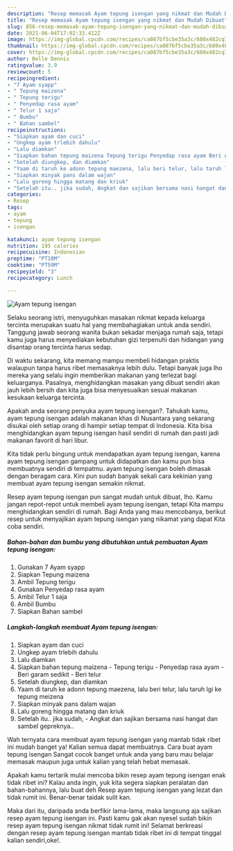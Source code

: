 ```yaml
---
description: "Resep memasak Ayam tepung isengan yang nikmat dan Mudah Dibuat"
title: "Resep memasak Ayam tepung isengan yang nikmat dan Mudah Dibuat"
slug: 856-resep-memasak-ayam-tepung-isengan-yang-nikmat-dan-mudah-dibuat
date: 2021-06-04T17:02:33.412Z
image: https://img-global.cpcdn.com/recipes/ca087bf5cbe35a3c/680x482cq70/ayam-tepung-isengan-foto-resep-utama.jpg
thumbnail: https://img-global.cpcdn.com/recipes/ca087bf5cbe35a3c/680x482cq70/ayam-tepung-isengan-foto-resep-utama.jpg
cover: https://img-global.cpcdn.com/recipes/ca087bf5cbe35a3c/680x482cq70/ayam-tepung-isengan-foto-resep-utama.jpg
author: Belle Dennis
ratingvalue: 3.9
reviewcount: 5
recipeingredient:
- "7 Ayam syapp"
- " Tepung maizena"
- " Tepung terigu"
- " Penyedap rasa ayam"
- " Telur 1 saja"
- " Bumbu"
- " Bahan sambel"
recipeinstructions:
- "Siapkan ayam dan cuci"
- "Ungkep ayam trlebih dahulu"
- "Lalu diamkan"
- "Siapkan bahan tepung maizena Tepung terigu Penyedap rasa ayam Beri garam sedikit Beri telur"
- "Setelah diungkep, dan diamkan"
- "Yaam di taruh ke adonn tepung maezena, lalu beri telur, lalu taruh lgi ke tepung meizena"
- "Siapkan minyak pans dalam wajan"
- "Lalu goreng hingga matang dan kriuk"
- "Setelah itu.. jika sudah, Angkat dan sajikan bersama nasi hangat dan sambel gepreknya.."
categories:
- Resep
tags:
- ayam
- tepung
- isengan

katakunci: ayam tepung isengan 
nutrition: 195 calories
recipecuisine: Indonesian
preptime: "PT18M"
cooktime: "PT59M"
recipeyield: "3"
recipecategory: Lunch

---
```



![Ayam tepung isengan](https://img-global.cpcdn.com/recipes/ca087bf5cbe35a3c/680x482cq70/ayam-tepung-isengan-foto-resep-utama.jpg)

Selaku seorang istri, menyuguhkan masakan nikmat kepada keluarga tercinta merupakan suatu hal yang membahagiakan untuk anda sendiri. Tanggung jawab seorang  wanita bukan sekadar menjaga rumah saja, tetapi kamu juga harus menyediakan kebutuhan gizi terpenuhi dan hidangan yang disantap orang tercinta harus sedap.

Di waktu  sekarang, kita memang mampu membeli hidangan praktis walaupun tanpa harus ribet memasaknya lebih dulu. Tetapi banyak juga lho mereka yang selalu ingin memberikan makanan yang terlezat bagi keluarganya. Pasalnya, menghidangkan masakan yang dibuat sendiri akan jauh lebih bersih dan kita juga bisa menyesuaikan sesuai makanan kesukaan keluarga tercinta. 



Apakah anda seorang penyuka ayam tepung isengan?. Tahukah kamu, ayam tepung isengan adalah makanan khas di Nusantara yang sekarang disukai oleh setiap orang di hampir setiap tempat di Indonesia. Kita bisa menghidangkan ayam tepung isengan hasil sendiri di rumah dan pasti jadi makanan favorit di hari libur.

Kita tidak perlu bingung untuk mendapatkan ayam tepung isengan, karena ayam tepung isengan gampang untuk didapatkan dan kamu pun bisa membuatnya sendiri di tempatmu. ayam tepung isengan boleh dimasak dengan beragam cara. Kini pun sudah banyak sekali cara kekinian yang membuat ayam tepung isengan semakin nikmat.

Resep ayam tepung isengan pun sangat mudah untuk dibuat, lho. Kamu jangan repot-repot untuk membeli ayam tepung isengan, tetapi Kita mampu menghidangkan sendiri di rumah. Bagi Anda yang mau mencobanya, berikut resep untuk menyajikan ayam tepung isengan yang nikamat yang dapat Kita coba sendiri.

<!--inarticleads1-->

##### Bahan-bahan dan bumbu yang dibutuhkan untuk pembuatan Ayam tepung isengan:

1. Gunakan 7 Ayam syapp
1. Siapkan  Tepung maizena
1. Ambil  Tepung terigu
1. Gunakan  Penyedap rasa ayam
1. Ambil  Telur 1 saja
1. Ambil  Bumbu
1. Siapkan  Bahan sambel




<!--inarticleads2-->

##### Langkah-langkah membuat Ayam tepung isengan:

1. Siapkan ayam dan cuci
1. Ungkep ayam trlebih dahulu
1. Lalu diamkan
1. Siapkan bahan tepung maizena - Tepung terigu - Penyedap rasa ayam - Beri garam sedikit - Beri telur
1. Setelah diungkep, dan diamkan
1. Yaam di taruh ke adonn tepung maezena, lalu beri telur, lalu taruh lgi ke tepung meizena
1. Siapkan minyak pans dalam wajan
1. Lalu goreng hingga matang dan kriuk
1. Setelah itu.. jika sudah, - Angkat dan sajikan bersama nasi hangat dan sambel gepreknya..




Wah ternyata cara membuat ayam tepung isengan yang mantab tidak ribet ini mudah banget ya! Kalian semua dapat membuatnya. Cara buat ayam tepung isengan Sangat cocok banget untuk anda yang baru mau belajar memasak maupun juga untuk kalian yang telah hebat memasak.

Apakah kamu tertarik mulai mencoba bikin resep ayam tepung isengan enak tidak ribet ini? Kalau anda ingin, yuk kita segera siapkan peralatan dan bahan-bahannya, lalu buat deh Resep ayam tepung isengan yang lezat dan tidak rumit ini. Benar-benar taidak sulit kan. 

Maka dari itu, daripada anda berfikir lama-lama, maka langsung aja sajikan resep ayam tepung isengan ini. Pasti kamu gak akan nyesel sudah bikin resep ayam tepung isengan nikmat tidak rumit ini! Selamat berkreasi dengan resep ayam tepung isengan mantab tidak ribet ini di tempat tinggal kalian sendiri,oke!.

